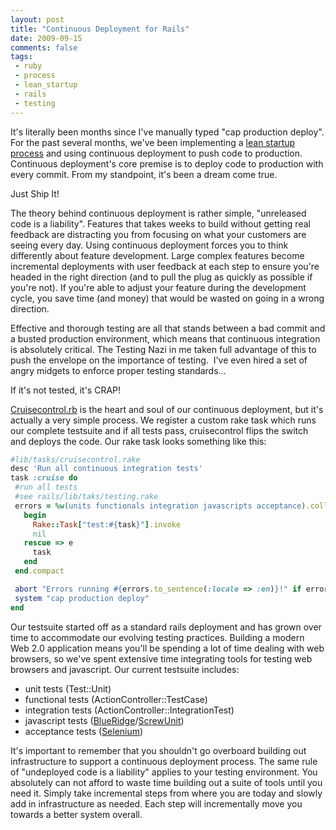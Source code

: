 ```yaml
---
layout: post
title: "Continuous Deployment for Rails"
date: 2009-09-15
comments: false
tags:
 - ruby
 - process
 - lean_startup
 - rails
 - testing
---
```


It's literally been months since I've manually typed "cap production deploy". For the past several months, we've been implementing a [lean startup process](http://www.startuplessonslearned.com/) and using continuous deployment to push code to production. Continuous deployment's core premise is to deploy code to production with every commit. From my standpoint, it's been a dream come true.




Just Ship It!


The theory behind continuous deployment is rather simple, "unreleased code is a liability". Features that takes weeks to build without getting real feedback are distracting you from focusing on what your customers are seeing every day. Using continuous deployment forces you to think differently about feature development. Large complex features become incremental deployments with user feedback at each step to ensure you're headed in the right direction (and to pull the plug as quickly as possible if you're not). If you're able to adjust your feature during the development cycle, you save time (and money) that would be wasted on going in a wrong direction.


Effective and thorough testing are all that stands between a bad commit and a busted production environment, which means that continuous integration is absolutely critical. The Testing Nazi in me taken full advantage of this to push the envelope on the importance of testing.  I've even hired a set of angry midgets to enforce proper testing standards...




If it's not tested, it's CRAP!


[Cruisecontrol.rb](http://cruisecontrolrb.thoughtworks.com/) is the heart and soul of our continuous deployment, but it's actually a very simple process. We register a custom rake task which runs our complete testsuite and if all tests pass, cruisecontrol flips the switch and deploys the code. Our rake task looks something like this:

```ruby
#lib/tasks/cruisecontrol.rake
desc 'Run all continuous integration tests'
task :cruise do
 #run all tests
 #see rails/lib/taks/testing.rake
 errors = %w(units functionals integration javascripts acceptance).collect do |task|
   begin
     Rake::Task["test:#{task}"].invoke
     nil
   rescue => e
     task
   end
 end.compact

 abort "Errors running #{errors.to_sentence(:locale => :en)}!" if errors.any?
 system "cap production deploy"
end
```


Our testsuite started off as a standard rails deployment and has grown over time to accommodate our evolving testing practices. Building a modern Web 2.0 application means you'll be spending a lot of time dealing with web browsers, so we've spent extensive time integrating tools for testing web browsers and javascript. Our current testsuite includes:

  - unit tests (Test::Unit)
  - functional tests (ActionController::TestCase)
  - integration tests (ActionController::IntegrationTest)
  - javascript tests ([BlueRidge](http://github.com/relevance/blue-ridge/tree/master)/[ScrewUnit](http://github.com/nkallen/screw-unit))
  - acceptance tests ([Selenium](http://seleniumhq.org/))

It's important to remember that you shouldn't go overboard building out infrastructure to support a continuous deployment process. The same rule of "undeployed code is a liability" applies to your testing environment. You absolutely can not afford to waste time building out a suite of tools until you need it. Simply take incremental steps from where you are today and slowly add in infrastructure as needed. Each step will incrementally move you towards a better system overall.
